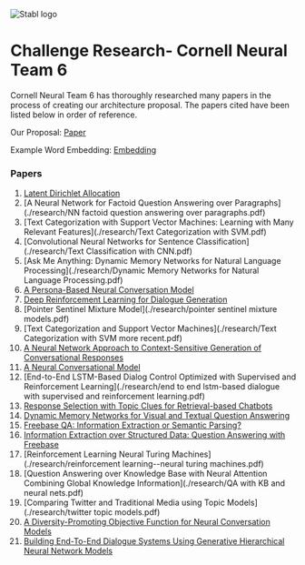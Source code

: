 ![Stabl logo](./research/logo.png)

# Challenge Research- Cornell Neural Team 6


Cornell Neural Team 6 has thoroughly researched many papers in the process of creating our architecture proposal. The papers cited have been listed below in order of reference.

Our Proposal: [Paper](https://github.com/Renmusxd/Alexa-Challenge/blob/master/latex/prop.pdf)

Example Word Embedding: [Embedding](./research/statement_embedding.pdf)
### Papers 

1. [Latent Dirichlet Allocation](./research/Latent-dirichlet-allocation.pdf)
2. [A Neural Network for Factoid Question Answering over Paragraphs](./research/NN factoid question answering over paragraphs.pdf)
3. [Text Categorization with Support Vector Machines: Learning with Many Relevant Features](./research/Text Categorization with SVM.pdf)
4. [Convolutional Neural Networks for Sentence Classification](./research/Text Classification with CNN.pdf)
5. [Ask Me Anything: Dynamic Memory Networks for Natural Language Processing](./research/Dynamic Memory Networks for Natural Language Processing.pdf)
6. [A Persona-Based Neural Conversation Model](./research/1603.06155v2.pdf)
7. [Deep Reinforcement Learning for Dialogue Generation](./research/1606.01541v4.pdf)
8. [Pointer Sentinel Mixture Model](./research/pointer sentinel mixture models.pdf)
9. [Text Categorization and Support Vector Machines](./research/Text Categorization with SVM more recent.pdf)
10. [A Neural Network Approach to Context-Sensitive Generation of Conversational Responses](./research/1506.06714v1.pdf)
11. [A Neural Conversational Model](./research/1506.05869v3.pdf)
12. [End-to-End LSTM-Based Dialog Control Optimized with Supervised and Reinforcement Learning](./research/end to end lstm-based dialogue with supervised and reinforcement learning.pdf)
13. [Response Selection with Topic Clues for Retrieval-based Chatbots](./research/1605.00090v3.pdf)
14. [Dynamic Memory Networks for Visual and Textual Question Answering](./research/DMN+.pdf)
15. [Freebase QA: Information Extraction or Semantic Parsing?](./research/yao-ie-sp-acl2014.pdf)
16. [Information Extraction over Structured Data: Question Answering with Freebase](./research/yao-jacana-freebase-acl2014.pdf)
17. [Reinforcement Learning Neural Turing Machines](./research/reinforcement learning--neural turing machines.pdf)
18. [Question Answering over Knowledge Base with Neural Attention Combining Global Knowledge Information](./research/QA with KB and neural nets.pdf)
19. [Comparing Twitter and Traditional Media using Topic Models](./research/twitter topic models.pdf)
20. [A Diversity-Promoting Objective Function for Neural Conversation Models](./research/1510.03055v3.pdf)
21. [Building End-To-End Dialogue Systems
Using Generative Hierarchical Neural Network Models](./research/1507.04808v3.pdf)

